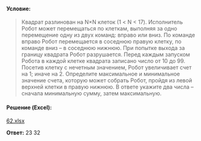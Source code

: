 #### Условие:
> Квадрат разлинован на N×N клеток (1 < N < 17). Исполнитель Робот может перемещаться по клеткам, выполняя за одно перемещение одну из двух команд: вправо или вниз. По команде вправо Робот перемещается в соседнюю правую клетку, по команде вниз – в соседнюю нижнюю. При попытке выхода за границу квадрата Робот разрушается. Перед каждым запуском Робота в каждой клетке квадрата записано число от 10 до 99. Посетив клетку с нечетным значением, Робот увеличивает счет на 1; иначе на 2. Определите максимальное и минимальное значение счета, которую может собрать Робот, пройдя из левой верхней клетки в правую нижнюю. В ответе укажите два числа – сначала минимальную сумму, затем максимальную. 

#### Решение (Excel):
[62.xlsx](https://github.com/Thundiverter/infege2022/files/8053535/62.xlsx)


**Ответ:** 23 32

